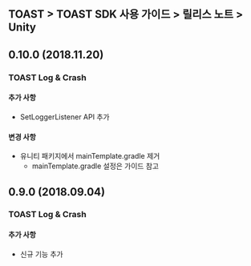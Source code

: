 ## TOAST > TOAST SDK 사용 가이드 > 릴리스 노트 > Unity

## 0.10.0 (2018.11.20)

### TOAST Log & Crash

#### 추가 사항

* SetLoggerListener API 추가

#### 변경 사항

* 유니티 패키지에서 mainTemplate.gradle 제거
    * mainTemplate.gradle 설정은 가이드 참고

## 0.9.0 (2018.09.04)

### TOAST Log & Crash

#### 추가 사항

* 신규 기능 추가